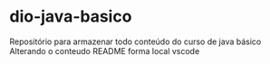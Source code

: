 # dio-java-basico
Repositório para armazenar todo conteúdo do curso de java básico
Alterando o conteudo README forma local vscode

